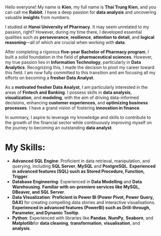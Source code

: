 Hello everyone! My name is **Kien**, my full name is **Thai Trung Kien**, and you can call me **Rabbit**. I have a deep passion for **data analysis** and uncovering valuable **insights** from numbers.

I studied at **Hanoi University of Pharmacy**. It may seem unrelated to my passion, right? However, during my time there, I developed essential qualities such as **perseverance**, **resilience**, **attention to detail**, and **logical reasoning**—all of which are crucial when working with **data**.

After completing a rigorous **five-year Bachelor of Pharmacy program**, I built a solid foundation in the field of **pharmaceutical sciences**. However, my true passion lies in **Information Technology**, particularly in **Data Analytics**. Recognizing this, I made the decision to pivot my career toward this field. I am now fully committed to this transition and am focusing all my efforts on becoming a **fresher Data Analyst**.

As a **motivated fresher Data Analyst**, I am particularly interested in the areas of **Fintech and Banking**. I possess skills in **data analysis**, **visualization**, and **modeling**, with the aim of driving data-informed decisions, enhancing **customer experiences**, and **optimizing business processes**. I have a grand vision of fostering **innovation in finance**.

In summary, I aspire to leverage my knowledge and skills to contribute to the growth of the financial sector while continuously improving myself on the journey to becoming an outstanding **data analyst**.

# My Skills:

- **Advanced SQL Engine**: Proficient in data retrieval, manipulation, and querying, including **SQL Server**, **MySQL** and **PostgreSQL**. **Experienced in advanced features (SQL) such as Stored Procedure, Function, Trigger**.
- **Database Engineering**: Experienced in **Data Modelling** and **Data Warehousing**. **Familiar with on-premiere services like MySQL, DBeaver, and SQL Server**.
- **Data Visualization**: **Proficient in Power BI (Power Pivot, Power Query, DAX)** for creating compelling data stories and interactive visualisations. **Experienced in advanced features (PowerBI) such as Drill-through, Parameter, and Dynamic Tooltip**.
- **Python**: Experienced with libraries like **Pandas**, **NumPy**, **Seaborn**, and **Matplotlib**for **data cleaning**, **transformation**, **visualisation**, and **analysis**.

